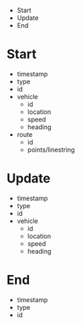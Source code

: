 - Start
- Update
- End

# Start
- timestamp
- type
- id
- vehicle
  - id
  - location
  - speed
  - heading
- route
  - id
  - points/linestring

# Update
- timestamp
- type
- id
- vehicle
  - id
  - location
  - speed
  - heading

# End
- timestamp
- type
- id